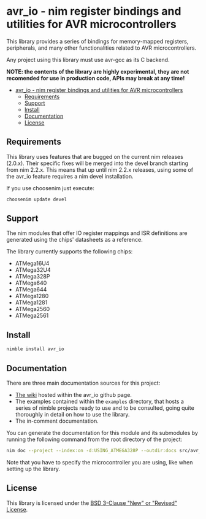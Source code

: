 # avr_io - nim register bindings and utilities for AVR microcontrollers

This library provides a series of bindings for memory-mapped registers, 
peripherals, and many other functionalities related to AVR microcontrollers.

Any project using this library must use avr-gcc as its C backend.

**NOTE: the contents of the library are highly experimental, they are not 
recomended for use in production code, APIs may break at any time!**

- [avr\_io - nim register bindings and utilities for AVR microcontrollers](#avr_io---nim-register-bindings-and-utilities-for-avr-microcontrollers)
  - [Requirements](#requirements)
  - [Support](#support)
  - [Install](#install)
  - [Documentation](#documentation)
  - [License](#license)


## Requirements

This library uses features that are bugged on the current nim 
releases (2.0.x). 
Their specific fixes will be merged into the devel branch 
starting from nim 2.2.x. This means that up until nim 2.2.x 
releases, using some of the avr_io feature requires a nim 
devel installation.

If you use choosenim just execute:

```bash
choosenim update devel
```


## Support

The nim modules that offer IO register mappings and ISR definitions are 
generated using the chips' datasheets as a reference. 

The library currently supports the following chips:

- ATMega16U4
- ATMega32U4
- ATMega328P
- ATMega640
- ATMega644
- ATMega1280
- ATMega1281
- ATMega2560
- ATMega2561

## Install

```bash 
nimble install avr_io
```

## Documentation

There are three main documentation sources for this project:
- [The wiki](https://github.com/Abathargh/avr_io/wiki) hosted within the 
avr_io github page.
- The examples contained within the `examples` directory, that hosts a series 
of nimble projects ready to use and to be consulted, going quite thoroughly 
in detail on how to use the library.
- The in-comment documentation.

You can generate the documentation for this module and its submodules by 
running the following command from the root directory of the project:

```bash
nim doc --project --index:on -d:USING_ATMEGA328P --outdir:docs src/avr_io.nim
```

Note that you have to specify the microcontroller you are using, like when 
setting up the library.

## License

This library is licensed under the [BSD 3-Clause "New" or "Revised" License](
#LICENSE.md).
